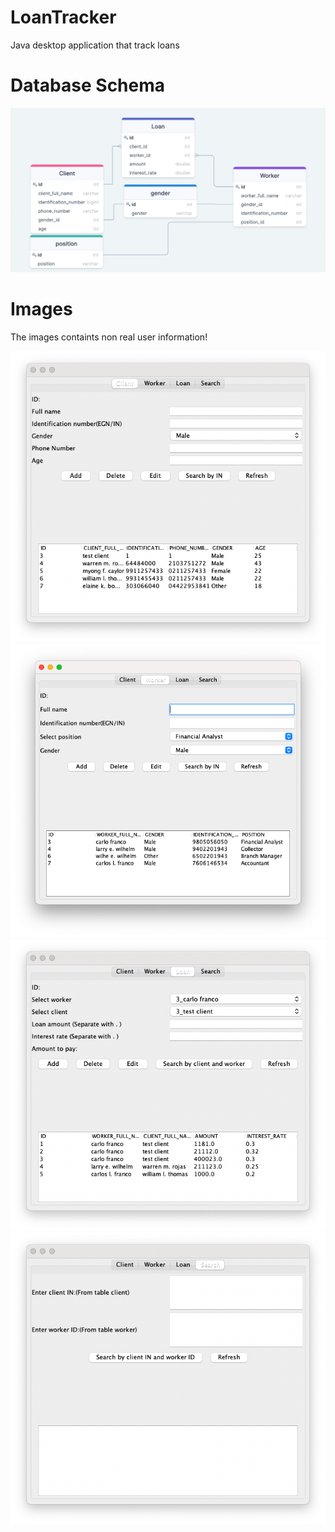 # LoanTracker
Java desktop application that track loans


# Database Schema
![LoanTracker Database Schema Diagram](./docs/LoanTrackerDatabaseSchemaDiagram.png)

# Images 

The images containts non real user information!

![1](./imgs/1.png)
![2](./imgs/2.png)
![3](./imgs/3.png)
![4](./imgs/4.png)
